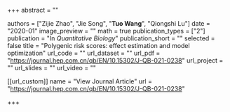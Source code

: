 +++
abstract = ""

authors = ["Zijie Zhao", "Jie Song",  "**Tuo Wang**", "Qiongshi Lu"]
date = "2020-01"
image_preview = ""
math = true
publication_types = ["2"]
publication = "In *Quantitative Biology*"
publication_short = ""
selected = false
title = "Polygenic risk scores: effect estimation and model optimization"
url_code = ""
url_dataset = ""
url_pdf = "https://journal.hep.com.cn/qb/EN/10.15302/J-QB-021-0238"
url_project = ""
url_slides = ""
url_video = ""

[[url_custom]]
name = "View Journal Article"
url = "https://journal.hep.com.cn/qb/EN/10.15302/J-QB-021-0238"

+++
